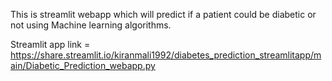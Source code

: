 This is streamlit webapp which will predict if a patient could be diabetic or not using Machine learning algorithms.

Streamlit app link = https://share.streamlit.io/kiranmali1992/diabetes_prediction_streamlitapp/main/Diabetic_Prediction_webapp.py
